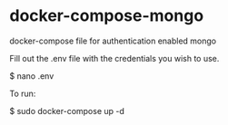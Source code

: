 # docker-compose-mongo
docker-compose file for authentication enabled mongo

Fill out the .env file with the credentials you wish to use.

$ nano .env

To run:

$ sudo docker-compose up -d

